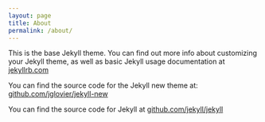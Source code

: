 ```yaml
---
layout: page
title: About
permalink: /about/
---
```


This is the base Jekyll theme. You can find out more info about customizing your
 Jekyll theme, as well as basic Jekyll usage documentation at
 [jekyllrb.com](http://jekyllrb.com/)

You can find the source code for the Jekyll new theme at:
[github.com/jglovier/jekyll-new](https://github.com/jglovier/jekyll-new)

You can find the source code for Jekyll at
[github.com/jekyll/jekyll](https://github.com/jekyll/jekyll)
